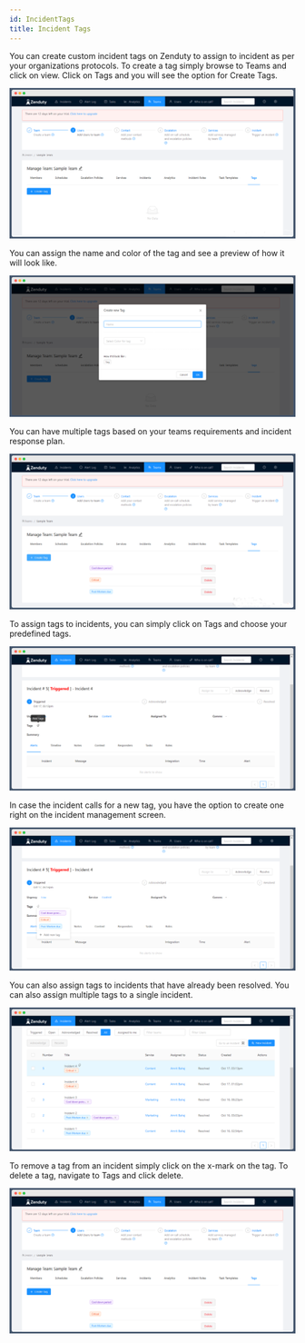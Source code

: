 ```yaml
---
id: IncidentTags 
title: Incident Tags
---
```


You can create custom incident tags on Zenduty to assign to incident as per your organizations protocols. To create a tag simply browse to Teams and click on view. Click on Tags and you will see the option for Create Tags. 

![](/img/IncidentTags_1.png)

You can assign the name and color of the tag and see a preview of how it will look like.

![](/img/IncidentTags_2.png)

You can have multiple tags based on your teams requirements and incident response plan. 

![](/img/IncidentTags_3.png)

To assign tags to incidents, you can simply click on Tags and choose your predefined tags.

![](/img/IncidentTags_4.png)

In case the incident calls for a new tag, you have the option to create one right on the incident management screen.

![](/img/IncidentTags_5.png)

You can also assign tags to incidents that have already been resolved. You can also assign multiple tags to a single incident. 

![](/img/IncidentTags_6.png)

To remove a tag from an incident simply click on the x-mark on the tag. To delete a tag, navigate to Tags and click delete.

![](/img/IncidentTags_7.png)
